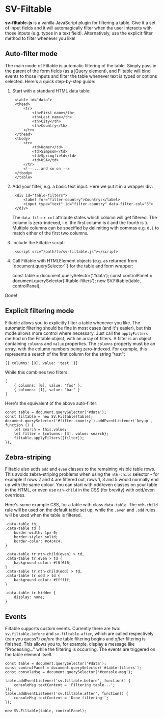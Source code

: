 
SV-Filtable
=================================================

**sv-filtable-js** is a vanilla JavaScript plugin for filtering a table. Give it a set of input fields and it will automagically filter when the user interacts with those inputs (e.g. types in a text field). Alternatively, use the explicit filter method to filter whenever you like!


## Auto-filter mode

The main mode of Filtable is automatic filtering of the table. Simply pass in the parent of the form fields (as a jQuery element), and Filtable will bind events to those inputs and filter the table whenever text is typed or options selected. Here's a quick step-by-step guide:

1. Start with a standard HTML data table:

		<table id="data">
		<thead>
			<tr>
				<th>First name</th>
				<th>Last name</th>
				<th>City</th>
				<th>Country</th>
			</tr>
		</thead>
		<tbody>
			<tr>
				<td>Homer</td>
				<td>Simpson</td>
				<td>Springfield</td>
				<td>USA</td>
			</tr>
			<!-- ...and so on -->
		</tbody>
		</table>

2. Add your filter, e.g. a basic text input. Here we put it in a wrapper div:

		<div id="table-filters">
			<label for="filter-country">Country:</label>
			<input type="text" id="filter-country" data-filter-col="3">
		</div>

	The `data-filter-col` attribute states which column will get filtered. The column is zero-indexed, i.e. the first column is `0` and the fourth is `3`. Multiple columns can be specified by delimiting with commas e.g. `0,1` to match either of the first two columns.

3. Include the Filtable script:

		<script src="/path/to/sv-filtable.js"></script>

4. Call Filtable with HTMLElement objects (e.g. as returned from `document.querySelector``) for the table and form wrapper:

	const table = document.querySelector('#data');
	const controlPanel = document.querySelector('#table-filters');
	new SV.Filtable(table, controlPanel);

Done!


## Explicit filtering mode

Filtable allows you to explicitly filter a table whenever you like. The automatic filtering should be fine in most cases (and it's easier), but this mode allows more control where necessary. Just call the `applyFilters` method on the Filtable object, with an array of filters. A filter is an object containing `columns` and `value` properties. The `columns` property must be an array, with the column numbers being zero-indexed. For example, this represents a search of the first column for the string "test":

	[{ columns: [0], value: 'test' }]

While this combines two filters:

	[
		{ columns: [0], value: 'foo' },
		{ columns: [1], value: 'bar' }
	]

Here's the equivalent of the above auto-filter:

	const table = document.querySelector('#data');
	const filtable = new SV.Filtable(table);
	document.querySelector('#filter-country').addEventListener('keyup', function () {
		let search = this.value;
		let filter = {columns: [3], value: search};
		filtable.applyFilters([filter]);
	});


## Zebra-striping

Filtable also adds `odd` and `even` classes to the remaining visible table rows. This avoids zebra-striping problems when using the `nth-child` selector - for example if rows 2 and 4 are filtered out, rows 1, 3 and 5 would normally end up with the same colour. You can start with odd/even classes on your table in the HTML, or even use `nth-child` in the CSS (for brevity) with odd/even overrides.

Here's some example CSS, for a table with class `data-table`. The `nth-child` rule will be used on the default table set up, while the `.even` and `.odd` rules will be used when the table is filtered.

	.data-table th,
	.data-table td {
		border-width: 1px 0;
		border-style: solid;
		border-color: #c4c4c4;
	}

	.data-table tr:nth-child(even) > td,
	.data-table tr.even > td {
		background-color: #f6f6f6;
	}
	.data-table tr:nth-child(odd) > td,
	.data-table tr.odd > td {
		background-color: #ffffff;
	}

	.data-table tr.hidden {
		display: none;
	}


## Events

Filtable supports custom events. Currently there are two: `sv.filtable.before` and `sv.filtable.after`, which are called respectively (can you guess?) *before* the table filtering begins and *after* filtering is finished. This allows you to, for example, display a message like "Processing..." while the filtering is occurring. The events are triggered on the table element itself.

	const table = document.querySelector('#data');
	const controlPanel = document.querySelector('#table-filters');
	const consoleMsg = document.querySelector('#console-msg');

	table.addEventListener('sv.filtable.before', function() {
		consoleMsg.textContent = 'Filtering table...';
	});
	table.addEventListener('sv.filtable.after', function() {
		consoleMsg.textContent = 'Done filtering!';
	});

	new SV.Filtable(table, controlPanel);
